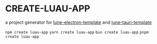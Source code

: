 # CREATE-LUAU-APP

a project generator for [lune-electron-template](https://github.com/HighFlowey/lune-electron-template/) and [lune-tauri-template](https://github.com/HighFlowey/lune-tauri-template)

`npm create luau-app`
`yarn create luau-app`
`bun create luau-app`
`pnpm create luau-app`
